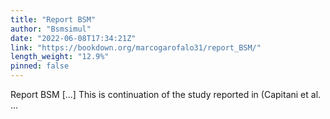 ```yaml
---
title: "Report BSM"
author: "Bsmsimul"
date: "2022-06-08T17:34:21Z"
link: "https://bookdown.org/marcogarofalo31/report_BSM/"
length_weight: "12.9%"
pinned: false
---
```


Report BSM [...] This is continuation of the study reported in (Capitani et al. ...
